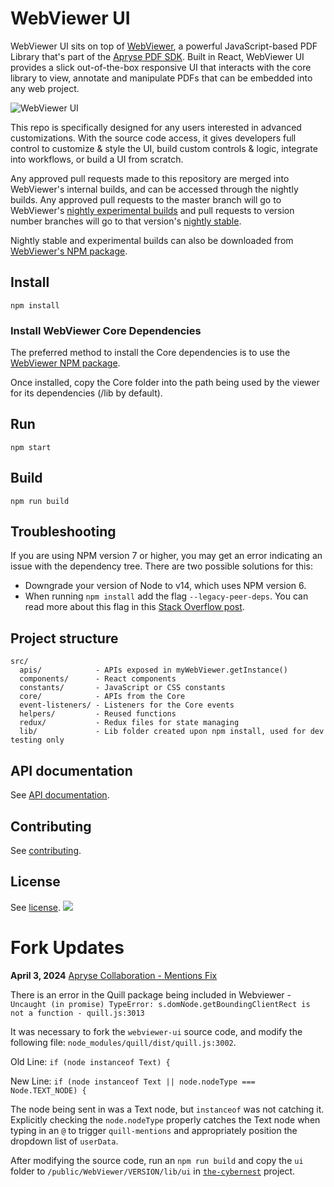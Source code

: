 # WebViewer UI

WebViewer UI sits on top of [WebViewer](https://apryse.com/products/webviewer), a powerful JavaScript-based PDF Library that's part of the [Apryse PDF SDK](https://www.apryse.com). Built in React, WebViewer UI provides a slick out-of-the-box responsive UI that interacts with the core library to view, annotate and manipulate PDFs that can be embedded into any web project.

![WebViewer UI](https://www.pdftron.com/downloads/pl/webviewer-ui.png)

This repo is specifically designed for any users interested in advanced customizations. With the source code access, it gives developers full control to customize & style the UI, build custom controls & logic, integrate into workflows, or build a UI from scratch.

Any approved pull requests made to this repository are merged into WebViewer's internal builds, and can be accessed through the nightly builds.
Any approved pull requests to the master branch will go to WebViewer's [nightly experimental builds](https://www.pdftron.com/nightly/#experimental/) and pull requests to version number branches will go to that version's [nightly stable](https://www.pdftron.com/nightly/#stable/).

Nightly stable and experimental builds can also be downloaded from [WebViewer's NPM package](https://docs.apryse.com/documentation/web/faq/webviewer-nightly-build/#npm).

## Install

```
npm install
```

### Install WebViewer Core Dependencies

The preferred method to install the Core dependencies is to use the [WebViewer NPM package](https://docs.apryse.com/documentation/web/get-started/npm/#1-install-via-npm).

Once installed, copy the Core folder into the path being used by the viewer for its dependencies (/lib by default).

## Run

```
npm start
```

## Build

```
npm run build
```

## Troubleshooting

If you are using NPM version 7 or higher, you may get an error indicating an issue with the dependency tree. There are two possible solutions for this:
- Downgrade your version of Node to v14, which uses NPM version 6.
- When running `npm install` add the flag `--legacy-peer-deps`. You can read more about this flag in this [Stack Overflow post](https://stackoverflow.com/questions/66239691/what-does-npm-install-legacy-peer-deps-do-exactly-when-is-it-recommended-wh).

## Project structure

```
src/
  apis/            - APIs exposed in myWebViewer.getInstance()
  components/      - React components
  constants/       - JavaScript or CSS constants
  core/            - APIs from the Core
  event-listeners/ - Listeners for the Core events
  helpers/         - Reused functions
  redux/           - Redux files for state managing
  lib/             - Lib folder created upon npm install, used for dev testing only
```

## API documentation

See [API documentation](https://docs.apryse.com/api/web/UI.html).

## Contributing

See [contributing](./CONTRIBUTING.md).

## License

See [license](./LICENSE).
![](https://onepixel.pdftron.com/webviewer-ui)


# Fork Updates

**April 3, 2024**
[Apryse Collaboration - Mentions Fix](https://github.com/the-cybernest/the-cybernest/pull/450)

There is an error in the Quill package being included in Webviewer -
`Uncaught (in promise) TypeError: s.domNode.getBoundingClientRect is not a function - quill.js:3013`

It was necessary to fork the `webviewer-ui` source code, and modify the following file: `node_modules/quill/dist/quill.js:3002`.

Old Line:
`if (node instanceof Text) {`

New Line:
`if (node instanceof Text || node.nodeType === Node.TEXT_NODE) {`

The node being sent in was a Text node, but `instanceof` was not catching it. Explicitly checking the `node.nodeType` properly catches the Text node when typing in an `@` to trigger `quill-mentions` and appropriately position the dropdown list of `userData`.

After modifying the source code, run an `npm run build` and copy the `ui` folder to `/public/WebViewer/VERSION/lib/ui` in [`the-cybernest`](https://github.com/the-cybernest/the-cybernest) project.